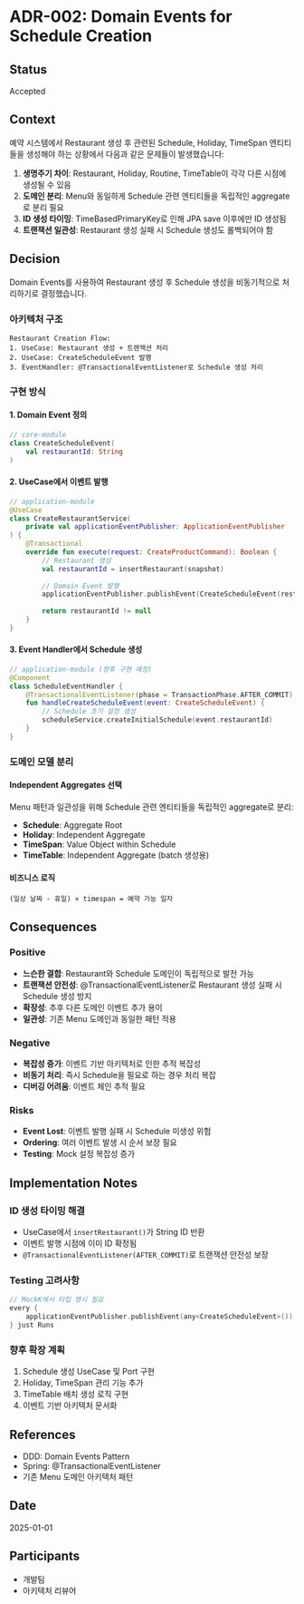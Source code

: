 # ADR-002: Domain Events for Schedule Creation

## Status
Accepted

## Context
예약 시스템에서 Restaurant 생성 후 관련된 Schedule, Holiday, TimeSpan 엔티티들을 생성해야 하는 상황에서 다음과 같은 문제들이 발생했습니다:

1. **생명주기 차이**: Restaurant, Holiday, Routine, TimeTable이 각각 다른 시점에 생성될 수 있음
2. **도메인 분리**: Menu와 동일하게 Schedule 관련 엔티티들을 독립적인 aggregate로 분리 필요
3. **ID 생성 타이밍**: TimeBasedPrimaryKey로 인해 JPA save 이후에만 ID 생성됨
4. **트랜잭션 일관성**: Restaurant 생성 실패 시 Schedule 생성도 롤백되어야 함

## Decision
Domain Events를 사용하여 Restaurant 생성 후 Schedule 생성을 비동기적으로 처리하기로 결정했습니다.

### 아키텍처 구조

```
Restaurant Creation Flow:
1. UseCase: Restaurant 생성 + 트랜잭션 처리
2. UseCase: CreateScheduleEvent 발행
3. EventHandler: @TransactionalEventListener로 Schedule 생성 처리
```

### 구현 방식

#### 1. Domain Event 정의
```kotlin
// core-module
class CreateScheduleEvent(
    val restaurantId: String
)
```

#### 2. UseCase에서 이벤트 발행
```kotlin
// application-module
@UseCase
class CreateRestaurantService(
    private val applicationEventPublisher: ApplicationEventPublisher
) {
    @Transactional
    override fun execute(request: CreateProductCommand): Boolean {
        // Restaurant 생성
        val restaurantId = insertRestaurant(snapshot)
        
        // Domain Event 발행
        applicationEventPublisher.publishEvent(CreateScheduleEvent(restaurantId))
        
        return restaurantId != null
    }
}
```

#### 3. Event Handler에서 Schedule 생성
```kotlin
// application-module (향후 구현 예정)
@Component
class ScheduleEventHandler {
    @TransactionalEventListener(phase = TransactionPhase.AFTER_COMMIT)
    fun handleCreateScheduleEvent(event: CreateScheduleEvent) {
        // Schedule 초기 설정 생성
        scheduleService.createInitialSchedule(event.restaurantId)
    }
}
```

### 도메인 모델 분리

#### Independent Aggregates 선택
Menu 패턴과 일관성을 위해 Schedule 관련 엔티티들을 독립적인 aggregate로 분리:

- **Schedule**: Aggregate Root
- **Holiday**: Independent Aggregate 
- **TimeSpan**: Value Object within Schedule
- **TimeTable**: Independent Aggregate (batch 생성용)

#### 비즈니스 로직
```
(일상 날짜 - 휴일) × timespan = 예약 가능 일자
```

## Consequences

### Positive
- **느슨한 결합**: Restaurant와 Schedule 도메인이 독립적으로 발전 가능
- **트랜잭션 안전성**: @TransactionalEventListener로 Restaurant 생성 실패 시 Schedule 생성 방지
- **확장성**: 추후 다른 도메인 이벤트 추가 용이
- **일관성**: 기존 Menu 도메인과 동일한 패턴 적용

### Negative  
- **복잡성 증가**: 이벤트 기반 아키텍처로 인한 추적 복잡성
- **비동기 처리**: 즉시 Schedule을 필요로 하는 경우 처리 복잡
- **디버깅 어려움**: 이벤트 체인 추적 필요

### Risks
- **Event Lost**: 이벤트 발행 실패 시 Schedule 미생성 위험
- **Ordering**: 여러 이벤트 발생 시 순서 보장 필요
- **Testing**: Mock 설정 복잡성 증가

## Implementation Notes

### ID 생성 타이밍 해결
- UseCase에서 `insertRestaurant()`가 String ID 반환
- 이벤트 발행 시점에 이미 ID 확정됨
- `@TransactionalEventListener(AFTER_COMMIT)`로 트랜잭션 안전성 보장

### Testing 고려사항
```kotlin
// MockK에서 타입 명시 필요
every { 
    applicationEventPublisher.publishEvent(any<CreateScheduleEvent>()) 
} just Runs
```

### 향후 확장 계획
1. Schedule 생성 UseCase 및 Port 구현
2. Holiday, TimeSpan 관리 기능 추가
3. TimeTable 배치 생성 로직 구현
4. 이벤트 기반 아키텍처 문서화

## References
- DDD: Domain Events Pattern
- Spring: @TransactionalEventListener
- 기존 Menu 도메인 아키텍처 패턴

## Date
2025-01-01

## Participants
- 개발팀
- 아키텍처 리뷰어